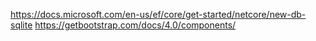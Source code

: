 https://docs.microsoft.com/en-us/ef/core/get-started/netcore/new-db-sqlite
https://getbootstrap.com/docs/4.0/components/